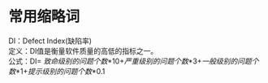 #	常用缩略词 
DI：Defect Index(缺陷率)  
定义：DI值是衡量软件质量的高低的指标之一。  
公式：DI= *致命级别的问题个数*\*10+*严重级别的问题个数*\*3+*一般级别的问题个数*\*1+*提示级别的问题个数*\*0.1
